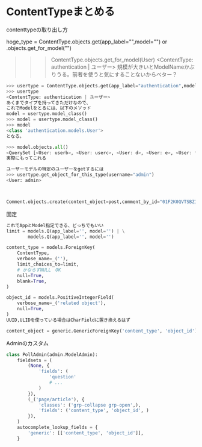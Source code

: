 # ContentTypeまとめる

contenttypeの取り出し方

hoge_type = ContentType.objects.get(app_label="",model="")
or
.objects.get_for_model("")
>>> ContentType.objects.get_for_model(User)
<ContentType: authentication | ユーザー>
規模が大きいとModelNameかぶりうる。前者を使うと気にすることないからベター？

```python
>>> usertype = ContentType.objects.get(app_label="authentication",model="user")
>>> usertype
<ContentType: authentication | ユーザー>
あくまでタイプを持ってきただけなので、
これでModelをとるには、以下のメソッド
model = usertype.model_class()
>>> model = usertype.model_class()
>>> model
<class 'authentication.models.User'>
となる。

>>> model.objects.all()
<QuerySet [<User: userb>, <User: userc>, <User: d>, <User: e>, <User: f>, <User: admin>]>
実際にもってこれる

ユーザーモデルの特定のユーザーをgetするには
>>> usertype.get_object_for_this_type(username="admin")   
<User: admin>



Comment.objects.create(content_object=post,comment_by_id="01F2K0QVTSBZ1K0JZXS7ASYFHA",post_id=1)
```

固定

```python
これでAppとModel指定できる、どっちでもいい
limit = models.Q(app_label='', model='') | \
        models.Q(app_label='', model='')

content_type = models.ForeignKey(
    ContentType,
    verbose_name=_(''),
    limit_choices_to=limit,
    # かならずNULL　OK
    null=True,
    blank=True,
)

object_id = models.PositiveIntegerField(
    verbose_name=_('related object'),
    null=True,
)
UUID,ULIDを使っている場合はCharFieldに置き換えるはず

content_object = generic.GenericForeignKey('content_type', 'object_id')
```

Adminのカスタム

```python
class PollAdmin(admin.ModelAdmin):
    fieldsets = (
        (None, {
            'fields': (
                'question'
                # ...
            )
        }),
        (_('page/article'), {
            'classes': ('grp-collapse grp-open',),
            'fields': ('content_type', 'object_id', )
        }),
    )
    autocomplete_lookup_fields = {
        'generic': [['content_type', 'object_id']],
    }

```
